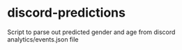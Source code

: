# discord-predictions
Script to parse out predicted gender and age from discord analytics/events.json file
